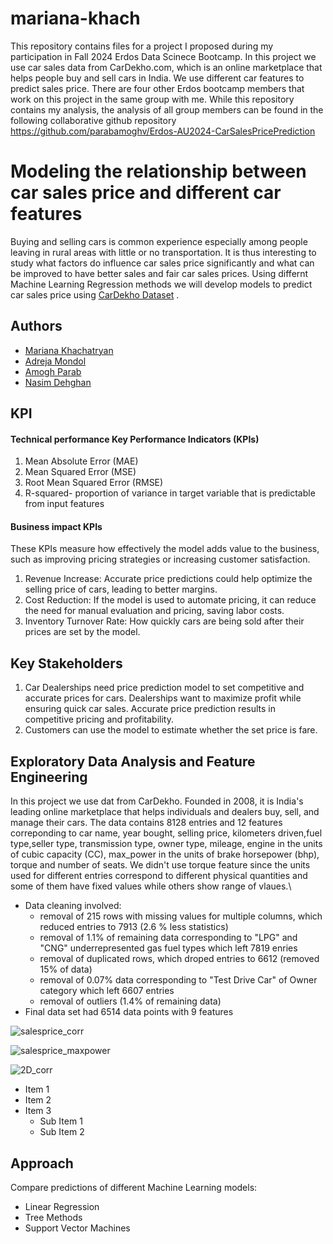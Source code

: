 # mariana-khach

This repository contains files for a project I proposed during my participation in Fall 2024 Erdos Data Scinece Bootcamp.
In this project we use car sales data from CarDekho.com, which is an online marketplace that helps people buy and sell cars in India.
We use different car features to predict sales price.
There are four other Erdos bootcamp members that work on this project in the same group with me. 
While this repository contains my analysis,
the analysis of all group members can be found in the following collaborative github repository https://github.com/parabamoghv/Erdos-AU2024-CarSalesPricePrediction



# Modeling the relationship between car sales price and different car features

Buying and selling cars is common experience especially among people leaving in rural areas with little or no transportation.
It is thus interesting to study what factors do influence car sales price significantly and what can be improved to have better sales and fair car sales prices.
Using differnt Machine Learning Regression methods we will develop models to predict car sales price using [CarDekho Dataset](https://www.kaggle.com/datasets/nehalbirla/vehicle-dataset-from-cardekho/data?select=Car+details+v3.csv) .

## Authors

- [Mariana Khachatryan](https://github.com/mariana-khach)
- [Adreja Mondol](https://github.com/adrejamondol)
- [Amogh Parab](https://github.com/parabamoghv)
- [Nasim Dehghan](https://github.com/nasimdeh)


## KPI

#### Technical performance Key Performance Indicators (KPIs)

1.	Mean Absolute Error (MAE)
2.	Mean Squared Error (MSE)
3.	Root Mean Squared Error (RMSE)
4.	R-squared- proportion of variance in target variable that is predictable from input features

#### Business impact KPIs

These KPIs measure how effectively the model adds value to the business, such as improving pricing strategies or increasing customer satisfaction.
1.	Revenue Increase: Accurate price predictions could help optimize the selling price of cars, leading to better margins.
2.	Cost Reduction: If the model is used to automate pricing, it can reduce the need for manual evaluation and pricing, saving labor costs.
3.	Inventory Turnover Rate: How quickly cars are being sold after their prices are set by the model.

## Key Stakeholders

1.	Car Dealerships need price prediction model to set competitive and accurate prices for cars. Dealerships want to maximize profit while ensuring quick car sales. Accurate price prediction results in competitive pricing and profitability.
2.	Customers can use the model to estimate whether the set price is fare.



## Exploratory Data Analysis and Feature Engineering

In this project we use dat from CarDekho. Founded in 2008, it is India's leading online marketplace that helps individuals and dealers buy, sell, and manage their cars.
The data contains 8128 entries and 12 features correponding to car name, year bought, selling price, kilometers driven,fuel type,seller type, transmission type, owner type, mileage, engine in the units of cubic capacity (CC), max_power in the units of brake horsepower (bhp), torque and number of seats. We didn't use torque feature since the units used for different entries correspond to different physical quantities and some of them have fixed values while others show range of vlaues.\
- Data cleaning involved:
  - removal of 215 rows with missing values for multiple columns, which reduced entries to 7913 (2.6 % less statistics)
  - removal of 1.1% of remaining data corresponding to "LPG" and "CNG" underrepresented gas fuel types which left 7819 enries
  - removal of duplicated rows, which droped entries to 6612 (removed 15% of data)
  - removal of 0.07% data corresponding to "Test Drive Car" of Owner category which left 6607 entries
  - removal of outliers (1.4% of remaining data) 
- Final data set had 6514 data points with 9 features


![salesprice_corr](https://github.com/user-attachments/assets/b85210e6-9ba2-4ed7-8338-d0d37e76068d)

![salesprice_maxpower](https://github.com/user-attachments/assets/8c00daaf-95ed-48d4-82ca-a5eb58d671b9)

![2D_corr](https://github.com/user-attachments/assets/c18c9b2a-50cd-4792-ba15-9caf66e742fe)

- Item 1
- Item 2
- Item 3
  - Sub Item 1
  - Sub Item 2


## Approach

Compare predictions of different Machine Learning models:
- Linear Regression
- Tree Methods
- Support Vector Machines





